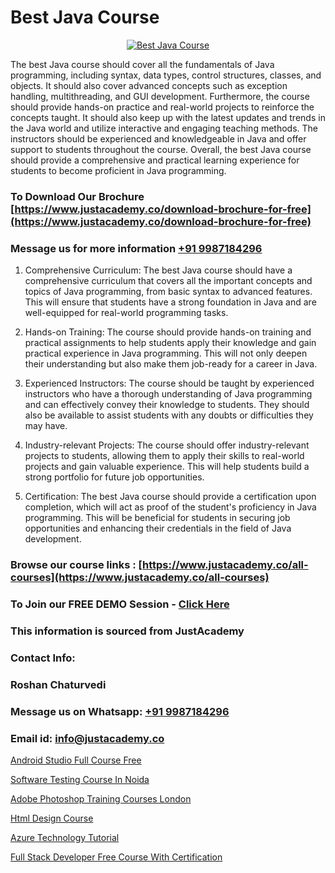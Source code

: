 # Best Java Course

<p align="center">
  <a href="https://justacademy.co/course-detail/core-java-training">
    <img src="https://justacademy.co/storage2/course_image/1677245426_course_image.webp" alt="Best Java Course">
  </a>
</p>


The best Java course should cover all the fundamentals of Java programming, including syntax, data types, control structures, classes, and objects. It should also cover advanced concepts such as exception handling, multithreading, and GUI development. Furthermore, the course should provide hands-on practice and real-world projects to reinforce the concepts taught. It should also keep up with the latest updates and trends in the Java world and utilize interactive and engaging teaching methods. The instructors should be experienced and knowledgeable in Java and offer support to students throughout the course. Overall, the best Java course should provide a comprehensive and practical learning experience for students to become proficient in Java programming.
### To Download Our Brochure [https://www.justacademy.co/download-brochure-for-free](https://www.justacademy.co/download-brochure-for-free)
### Message us for more information [+91 9987184296](https://api.whatsapp.com/send?phone=919987184296)
1) Comprehensive Curriculum: The best Java course should have a comprehensive curriculum that covers all the important concepts and topics of Java programming, from basic syntax to advanced features. This will ensure that students have a strong foundation in Java and are well-equipped for real-world programming tasks.

2) Hands-on Training: The course should provide hands-on training and practical assignments to help students apply their knowledge and gain practical experience in Java programming. This will not only deepen their understanding but also make them job-ready for a career in Java.

3) Experienced Instructors: The course should be taught by experienced instructors who have a thorough understanding of Java programming and can effectively convey their knowledge to students. They should also be available to assist students with any doubts or difficulties they may have.

4) Industry-relevant Projects: The course should offer industry-relevant projects to students, allowing them to apply their skills to real-world projects and gain valuable experience. This will help students build a strong portfolio for future job opportunities.

5) Certification: The best Java course should provide a certification upon completion, which will act as proof of the student's proficiency in Java programming. This will be beneficial for students in securing job opportunities and enhancing their credentials in the field of Java development.

### Browse our course links : [https://www.justacademy.co/all-courses](https://www.justacademy.co/all-courses) 
### To Join our FREE DEMO Session - [Click Here](https://www.justacademy.co/register-for-course-demo)


### This information is sourced from JustAcademy
### Contact Info:
### Roshan Chaturvedi
### Message us on Whatsapp: [+91 9987184296](https://api.whatsapp.com/send?phone=919987184296)
### Email id: [info@justacademy.co](mailto:info@justacademy.co)
                
[Android Studio Full Course Free](https://www.linkedin.com/pulse/android-studio-full-course-free-justacademy-cupertino-oianc/)

[Software Testing Course In Noida](https://www.linkedin.com/pulse/software-testing-course-noida-justacademy-hyderabad-uhxtc?trackingId=z85k7itqGCHc2a9doDAFPg%3D%3D&lipi=urn%3Ali%3Apage%3Ad_flagship3_company_admin%3BTQqAo3EXQ4e%2F8vuh2btaXQ%3D%3D)

[Adobe Photoshop Training Courses London](https://medium.com/@roneet705/adobe-photoshop-training-courses-london-4274be985b55)

[Html Design Course](https://medium.com/@surajvaishnav5015/html-design-course-6be1557aebed)

[Azure Technology Tutorial](https://justacademyin.github.io/justacademy/azure-technology-tutorial)

[Full Stack Developer Free Course With Certification](https://justacademyin.github.io/justacademy/full-stack-developer-free-course-with-certification)

